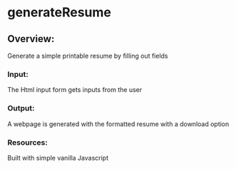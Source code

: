 # generateResume

## Overview:

Generate a simple printable resume by filling out fields 

### Input:

The Html input form gets inputs from the user

### Output:

A webpage is generated with the formatted resume with a download option

### Resources:

Built with simple vanilla Javascript

